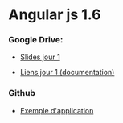 # Angular js 1.6

### Google Drive:

* [Slides jour 1]

* [Liens jour 1 (documentation)]

### Github

* [Exemple d'application]


[Slides jour 1]: <https://docs.google.com/presentation/d/1uuWRPHuVyAzMaW-m5w4QO-69jHBAVHkStxR5MZCTtr8/edit?usp=sharing>

[Liens jour 1 (documentation)]: <https://docs.google.com/document/d/1FpTB2khqOOo4eYpNasKQlCgh7Nmda5nBgUgoUzJAEx8/edit>

[Exemple d'application]: <https://github.com/MarcDeletang/angular-demo/tree/master/squeletton>
